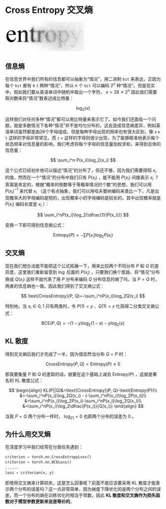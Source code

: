 # Cross Entropy 交叉熵

<img src="img/1.png" alt="1" style="zoom: 25%;" />

## 信息熵

在信息世界中我们所有的信息都可以抽象为“情况”，用二进制 `bit` 来表达，正因为每个 `bit` 都有 `0` `1` 两种“情况”，所以 $n$ 个 `bit` 可以编码 $2^n$ 种“情况”。但是现实中，假如我们要从英语单词中随机中取出一个字符， $x=26 \neq2^n$ 因此我们需要取对数来将“情况”数表述成比特量：

$$
\log_2(x)
$$

这样我们对任何多种“情况”都可以用比特量来表示它了。如今我们还面临一个问题，就是多数情况下各种“情况”并不是均匀分布的，这会造成信息熵差异，例如英语单词虽然都是由26个字母组成，但是每种字母出现的频率也有很大区别，像 `a` `e` `t` 这样的字母非常常见，而 `z` `v` 这样的字母则很少出现，为了能够精准地表示每个状态频率对信息量的影响，我们考虑将每个字母的信息量加权求和，来得到总体的信息量：

$$
\sum_i^n P(x_i)\log_2(x_i)
$$

这个公式已经初步地可以描述“情况”的分布了，但还不够，因为我们需要得知 $x_i$ 的值，然而在一个“情况”的分布中我们只有 $P(x_i)$ ，能不能用 $P(x_i)$ 间接表示 $x_i$ ？答案是肯定的，根据“概率的倒数等于等概率情况的个数”的思想，我们可以用 $P(x_i)^{-1}$ 来代替 $x_i$ （这个有点抽象，我们可以用哈夫曼树编码来类比一下，凡是出现概率大的字母编码是短的，出现概率小的字母编码是较长的，其中出现概率就是 $P(x_i)$ 编码长度是 $x_i$ ）：

$$
\sum_i^nP(x_i)\log_2(\dfrac{1}{P(x_i)})
$$

变换一下即可得到信息熵公式：

$$
\text{Entropy}(P)=-\sum P(x_i)\log_2P(x_i)
$$

## 交叉熵

现在我们想办法能不能把这个公式拓展一下，用来比较两个不同分布 $P$ 和 $Q$ 的差异度，这里我们重新留意到 $\log$ 后面的 $P(x_i)$ ，只要我们换个思路，将“情况“分布换成 $Q(x_i)$ 这样不就代表了用 $P$ 分布来编码 $Q$ 分布信息的熵了吗，当 $P=Q$ 时，两者的信息熵也一致。因此我们得到了交叉熵公式：

$$
\text{CrossEntropy}(P, Q)=-\sum_i^nP(x_i)\log_2Q(x_i)
$$

特别地，当 $x_i \in 0,1$ 只有两类时，令 $P(1)=y$ 、$Q(1)=x$ 化简得二分类交叉熵公式：

$$
\text{BCE}(P,Q) = -(1-y)\log_2(1-x) -y\log_2(x)
$$

## KL 散度

得到交叉熵后我们才完成了一半，因为很显然当分布 $Q=P$ 时：

$$
\text{CrossEntropy}(P,Q)=\text{Entropy}(P)\neq0
$$

那我要衡量 $P$ 和 $Q$ 的差距的话，就要在这个基础上减去 $\text{Entropy}(P)$ ，这就是著名的 KL 散度公式：

$$
\begin{align}
KL(P||Q)&=\text{CrossEntropy}(P, Q)-\text{Entropy(P)}\\
&=-\sum_i^nP(x_i)\log_2Q(x_i) - (-\sum_i^nP(x_i)\log_2P(x_i))\\
&=\sum_i^nP(x_i)\log_2P(x_i)-\sum_i^nP(x_i)\log_2Q(x_i)\\
&=\sum_i^nP(x_i)\log_2\dfrac{P(x_i)}{Q(x_i)}
\end{align}
$$

当我 $P=Q$ 两个分布一样时， $\log_21=0$ 也即两个分布的误差为 0 。

## 为什么用交叉熵

 在深度学习中我们经常在分类任务遇到：

```python
criterion = torch.nn.CrossEntropyLoss()
criterion = torch.nn.BCELoss()
......
loss = criterion(x, y)
```

即使用交叉熵来计算损失，这是怎么回事呢？前面不是应该要采用 KL 散度才能表示两个分布的误差吗？这一点非常简单，因为梯度下降优化的是两个分布之间的误差，而一个分布的熵在训练优化时相当于常数，因此 **KL 散度和交叉熵作为损失函数对于模型参数更新来说是等价的**。



